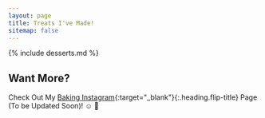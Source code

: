 ```yaml
---
layout: page
title: Treats I've Made!
sitemap: false
---
```



{% include desserts.md %}

## Want More?

Check Out My [Baking Instagram](https://www.instagram.com/gs_sweet_inventions/){:target="_blank"}{:.heading.flip-title} Page (To be Updated Soon)! :relaxed: :cake:
